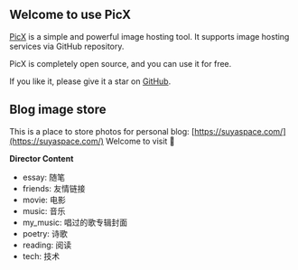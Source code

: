 
## Welcome to use PicX

[PicX](https://github.com/XPoet/picx) is a simple and powerful image hosting tool. It supports image hosting services via GitHub repository.

PicX is completely open source, and you can use it for free.

If you like it, please give it a star on [GitHub](https://github.com/XPoet/picx).

## Blog image store

This is a place to store photos for personal blog: [https://suyaspace.com/](https://suyaspace.com/) Welcome to visit  :tada:  

**Director Content**
- essay: 随笔
- friends: 友情链接
- movie: 电影
- music: 音乐
- my_music: 唱过的歌专辑封面
- poetry: 诗歌
- reading: 阅读
- tech: 技术
